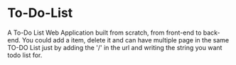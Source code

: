 # To-Do-List
A To-Do List Web Application built from scratch, from front-end to back-end. You could add a item, delete it and can have multiple page in the same TO-DO List just by adding the '/' in the url and writing the string you want todo list for.
